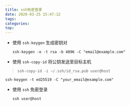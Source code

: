 ```yaml
---
title: ssh免密登录
date: 2020-03-25 15:47:12
tags:
categories:
top:
---
```


- 使用 `ssh-keygen` 生成密钥对

  `ssh-keygen -o -t rsa -b 4096 -C "email@example.com"`

- 使用 `ssh-copy-id` 将公钥发送至目标主机

>  `ssh-copy-id -i ~/.ssh/id_rsa.pub user@host`

  `ssh-keygen -t ed25519 -C "your_email@example.com"`

- 使用 `ssh` 免密登录

  `ssh user@host`
